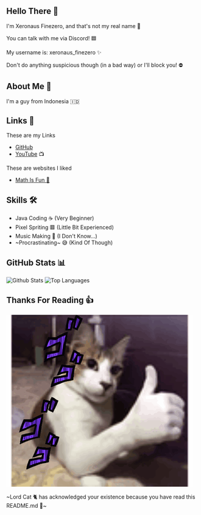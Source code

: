 ## Hello There 👋
I'm Xeronaus Finezero, and that's not my real name 👀

You can talk with me via Discord! 🟦

My username is: xeronaus_finezero ✨

Don't do anything suspicious though (in a bad way) or I'll block you! ⛔

## About Me 🧻
I'm a guy from Indonesia 🇮🇩

## Links 🔗
These are my Links
- [GitHub](https://github.com/Xeronaus) 
- [YouTube]() 📺

These are websites I liked
- [Math Is Fun 🔢](https://www.mathsisfun.com)

## Skills 🛠️
- Java Coding ☕ (Very Beginner)
- Pixel Spriting 🟥 (Little Bit Experienced)
- Music Making 🎵 (I Don't Know...)
- ~Procrastinating~ 😅 (Kind Of Though)

## GitHub Stats 📊

![Github Stats](https://github-readme-stats.vercel.app/api?username=Xeronaus&count_private=true&show_icons=true&include_all_commits=true&hide_border=true&count_private=true&theme=transparent)
![Top Languages](https://github-readme-stats.vercel.app/api/top-langs/?username=Xeronaus&show_icons=true&include_all_commits=true&hide_border=true&count_private=true&theme=transparent&langs_count=10)

## Thanks For Reading 👍

![GIF](https://github.com/Xeronaus/Xeronaus/blob/main/cat-jojo.gif)

~Lord Cat 🐈 has acknowledged your existence because you have read this README.md 📕~